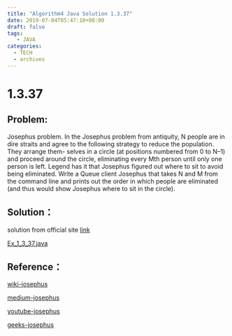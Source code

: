 ```yaml
---
title: "Algorithm4 Java Solution 1.3.37"
date: 2019-07-04T05:47:10+08:00
draft: false
tags:
   - JAVA
categories:
  - TECH
  - archives
---
```



# 1.3.37

## Problem:

Josephus problem. In the Josephus problem from antiquity, N people are in dire straits and agree to the following strategy to reduce the population. They arrange them- selves in a circle (at positions numbered from 0 to N–1) and proceed around the circle, eliminating every Mth person until only one person is left. Legend has it that Josephus figured out where to sit to avoid being eliminated. Write a Queue client Josephus that takes N and M from the command line and prints out the order in which people are eliminated (and thus would show Josephus where to sit in the circle).

## Solution：

solution from official site [link](https://algs4.cs.princeton.edu/13stacks/Josephus.java.html)

[Ex_1_3_37.java](./Ex_1_3_37.java)

## Reference：


[wiki-josephus](https://en.wikipedia.org/wiki/Josephus_problem)

[medium-josephus](https://medium.com/@rrfd/explaining-the-josephus-algorithm-11d0c02e7212)

[youtube-josephus](https://www.youtube.com/watch?v=uCsD3ZGzMgE)

[geeks-josephus](https://www.geeksforgeeks.org/josephus-problem-set-1-a-on-solution/)
